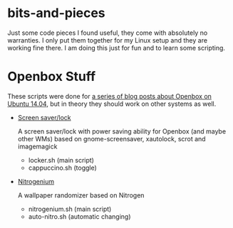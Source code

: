 # bits-and-pieces
Just some code pieces I found useful, they come with absolutely no warranties. I only put them together for my Linux setup and they are working fine there. I am doing this just for fun and to learn some scripting.

# Openbox Stuff
These scripts were done for [a series of blog posts about Openbox on Ubuntu 14.04](https://buntu4win.wordpress.com/tag/openbox/), but in theory they should work on other systems as well.

* [Screen saver/lock](https://github.com/SvenPM/bits-and-pieces/tree/master/screensaver)
  
  A screen saver/lock with power saving ability for Openbox (and maybe other WMs) based on gnome-screensaver, xautolock, scrot and imagemagick
  * locker.sh (main script)
  * cappuccino.sh (toggle)

* [Nitrogenium](https://github.com/SvenPM/bits-and-pieces/tree/master/wallpaperrandomizer)
  
  A wallpaper randomizer based on  Nitrogen
  * nitrogenium.sh (main script)
  * auto-nitro.sh (automatic changing)
